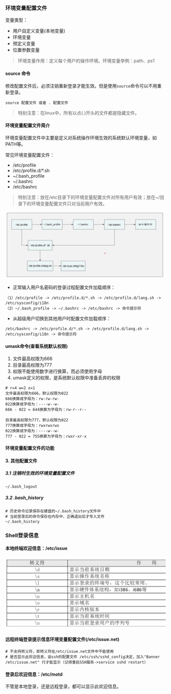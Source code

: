 ### 环境变量配置文件
变量类型：

* 用户自定义变量(本地变量)
* 环境变量
* 预定义变量
* 位置参数变量

>环境变量作用：定义每个用户的操作环境。环境变量举例：path、ps1

#### source 命令
修改配置文件后，必须注销重新登录才能生效。但是使用`source`命令可以不用重新登录。

```
source 配置文件 或者 . 配置文件
```
>特别注意：在linux中，所有以点(.)开头的文件都是隐藏文件。

#### 环境变量配置文件简介
环境变量配置文件中主要是定义对系统操作环境生效的系统默认环境变量，如PATH等。

常见环境变量配置文件：

* /etc/profile
* /etc/profile.d/*.sh
* ~/.bash_profile
* ~/.bashrc
* /etc/bashrc

>特别注意：放在/etc目录下的环境变量配置文件对所有用户有效；放在~/目录下的环境变量配置文件只对当前用户有效。

![](../static/linux-profile.png)

* 正常输入用户名密码的登录过程配置文件加载顺序：

```
（1）/etc/profile -> /etc/profile.d/*.sh -> /etc/profile.d/lang.sh -> /etc/sysconfig/i18n
（2）~/.bash_profile -> ~/.bashrc -> /etc/bashrc -> 命令提示符
```
* 从超级用户切换到其他用户时配置文件加载顺序：

```
/etc/bashrc -> /etc/profile.d/*.sh -> /etc/profile.d/lang.sh -> /etc/sysconfig/i18n -> 命令提示符
```

#### umask命令(查看系统默认权限)

1. 文件最高权限为666
2. 目录最高权限为777
3. 权限不能使用数字进行换算，而必须使用字母
4. umask定义的权限，是系统默认权限中准备丢弃的权限

```
# r=4 w=2 x=1
文件最高权限为666，默认权限为022 
666换算成字母为：rw-rw-rw- 
022换算成字母为：----w--w- 
666 - 022 = 644换算为字母为：rw-r--r--

目录最高权限为777，默认权限为022
777换算成字母为：rwxrwxrwx
022换算成字母为：----w--w- 
777 - 022 = 755换算为字母为：rwxr-xr-x
```

#### 环境变量配置文件的功能
#### 3. 其他配置文件
##### 3.1 注销时生效的环境变量配置文件
```
~/.bash_logout
```
##### 3.2 .bash_history
```
# 历史命令记录保存在硬盘的~/.bash_history文件中
# 当前登录后的命令保存在内存中，正确退出后才写入文件
~/.bash_history
```
### Shell登录信息
#### 本地终端欢迎信息：/etc/issue
![](../static/shell-etc-issue.png)
#### 远程终端登录提示信息环境变量配置文件(/etc/issue.net)
```
# 不支持转义符，即转义符在/etc/issue.net文件中不能使用
# 是否显示此欢迎信息，由ssh的配置文件 /etc/ssh/sshd_config决定，加入"Banner /etc/issue.net" 行才能显示（记得重启SSH服务->service sshd restart）
```
#### 登录后欢迎信息：/etc/motd
不管是本地登录，还是远程登录，都可以显示此欢迎信息。